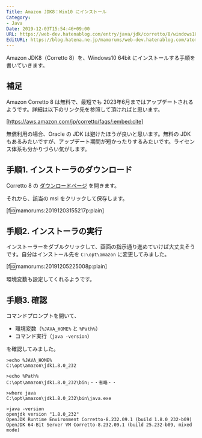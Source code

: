 ```yaml
---
Title: Amazon JDK8：Win10 にインストール
Category:
- Java
Date: 2019-12-03T15:54:46+09:00
URL: https://web-dev.hatenablog.com/entry/java/jdk/corretto/8/windows10-install
EditURL: https://blog.hatena.ne.jp/mamorums/web-dev.hatenablog.com/atom/entry/26006613475563908
---
```


Amazon JDK8（Corretto 8）を、Windows10 64bit にインストールする手順を書いていきます。

## 補足
Amazon Corretto 8 は無料で、最短でも 2023年6月まではアップデートされるようです。詳細は以下のリンク先を参照して頂ければと思います。

[https://aws.amazon.com/jp/corretto/faqs/:embed:cite]


無償利用の場合、Oracle の JDK は避けたほうが良いと思います。無料の JDK もあるみたいですが、アップデート期間が短かったりするみたいです。ライセンス体系も分かりづらい気がします。


## 手順1. インストーラのダウンロード
Corretto 8 の <a target="_blank" href="https://docs.aws.amazon.com/ja_jp/corretto/latest/corretto-8-ug/downloads-list.html">ダウンロードページ</a> を開きます。

それから、該当の msi をクリックして保存します。

[f:id:mamorums:20191203155217p:plain]


## 手順2. インストーラの実行
インストーラーをダブルクリックして、画面の指示通り進めていけば大丈夫そうです。自分はインストール先を `C:\opt\amazon` に変更してみました。

[f:id:mamorums:20191205225008p:plain]

環境変数も設定してくれるようです。


## 手順3. 確認
コマンドプロンプトを開いて、

- 環境変数（`%JAVA_HOME%` と `%Path%`）
- コマンド実行（`java -version`）

を確認してみました。

```
>echo %JAVA_HOME%
C:\opt\amazon\jdk1.8.0_232

>echo %Path%
C:\opt\amazon\jdk1.8.0_232\bin;・・省略・・

>where java
C:\opt\amazon\jdk1.8.0_232\bin\java.exe

>java -version
openjdk version "1.8.0_232"
OpenJDK Runtime Environment Corretto-8.232.09.1 (build 1.8.0_232-b09)
OpenJDK 64-Bit Server VM Corretto-8.232.09.1 (build 25.232-b09, mixed mode)
```
